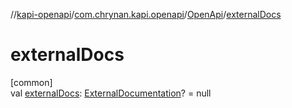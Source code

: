 //[kapi-openapi](../../../index.md)/[com.chrynan.kapi.openapi](../index.md)/[OpenApi](index.md)/[externalDocs](external-docs.md)

# externalDocs

[common]\
val [externalDocs](external-docs.md): [ExternalDocumentation](../-external-documentation/index.md)? = null
